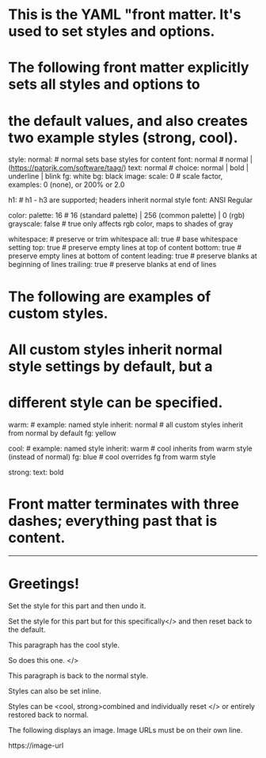 # This is the YAML "front matter. It's used to set styles and options.

# The following front matter explicitly sets all styles and options to

# the default values, and also creates two example styles (strong, cool).

style:
normal: # normal sets base styles for content
font: normal # normal | <name> (https://patorjk.com/software/taag/)
text: normal # choice: normal | bold | underline | blink
fg: white
bg: black
image:
scale: 0 # scale factor, examples: 0 (none), or 200% or 2.0

h1: # h1 - h3 are supported; headers inherit normal style
font: ANSI Regular

color:
palette: 16 # 16 (standard palette) | 256 (common palette) | 0 (rgb)
grayscale: false # true only affects rgb color, maps to shades of gray

whitespace: # preserve or trim whitespace
all: true # base whitespace setting
top: true # preserve empty lines at top of content
bottom: true # preserve empty lines at bottom of content
leading: true # preserve blanks at beginning of lines
trailing: true # preserve blanks at end of lines

# The following are examples of custom styles.

# All custom styles inherit normal style settings by default, but a

# different style can be specified.

warm: # example: named style
inherit: normal # all custom styles inherit from normal by default
fg: yellow

cool: # example: named style
inherit: warm # cool inherits from warm style (instead of normal)
fg: blue # cool overrides fg from warm style

strong:
text: bold

# Front matter terminates with three dashes; everything past that is content.

---

# Greetings!

Set the <warm>style for this part</warm> and then undo it.

Set the <warm>style for this part but <cool>for this specifically</> and then
reset back to the default.

<cool>
This paragraph has the cool style.

So does this one.
</>

This paragraph is back to the normal style.

Styles can also be set <cool>inline</cool>.

Styles can be <cool, strong>combined and </cool> individually reset </> or
entirely restored back to normal.

The following displays an image. Image URLs must be on their own line.

https://image-url
